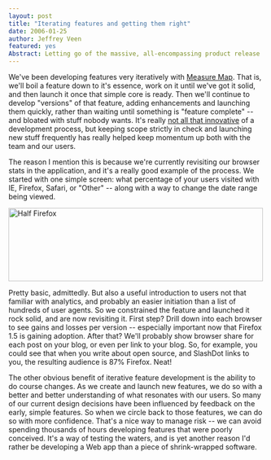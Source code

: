 ```yaml
--- 
layout: post
title: "Iterating features and getting them right"
date: 2006-01-25
author: Jeffrey Veen
featured: yes
Abstract: Letting go of the massive, all-encompassing product release
---
```


We've been developing features very iteratively with <a href="http://measuremap.com/">Measure Map</a>. That is, we'll boil a feature down to it's essence, work on it until we've got it solid, and then launch it once that simple core is ready. Then we'll continue to develop "versions" of that feature, adding enhancements and launching them quickly, rather than waiting until something is "feature complete" -- and bloated with stuff nobody wants. It's really <a href="http://getreal.37signals.com/">not all that innovative</a> of a development process, but keeping scope strictly in check and launching new stuff frequently has really helped keep momentum up both with the team and our users.

The reason I mention this is because we're currently revisiting our browser stats in the application, and it's a really good example of the process. We started with one simple screen: what percentage of your users visited with IE, Firefox, Safari, or "Other" -- along with a way to change the date range being viewed.

<a href="http://www.flickr.com/photos/veen/91224276/"><img src="http://static.flickr.com/41/91224276_9fc971dd91.jpg" width="500" height="144" alt="Half Firefox" /></a>

Pretty basic, admittedly. But also a useful introduction to users not that familiar with analytics, and probably an easier initiation than a list of hundreds of user agents. So we constrained the feature and launched it rock solid, and are now revisiting it. First step? Drill down into each browser to see gains and losses per version -- especially important now that Firefox 1.5 is gaining adoption. After that? We'll probably show browser share for each post on your blog, or even per link to your blog. So, for example, you could see that when you write about open source, and SlashDot links to you, the resulting audience is 87% Firefox. Neat!

The other obvious benefit of iterative feature development is the ability to do course changes. As we create and launch new features, we do so with a better and better understanding of what resonates with our users. So many of our current design decisions have been influenced by feedback on the early, simple features. So when we circle back to those features, we can do so with more confidence. That's a nice way to manage risk -- we can avoid spending thousands of hours developing features that were poorly conceived. It's a way of testing the waters, and is yet another reason I'd rather be developing a Web app than a piece of shrink-wrapped software.

